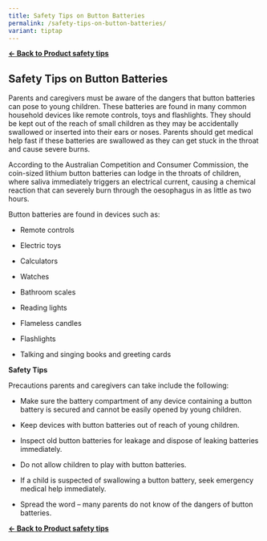 ```yaml
---
title: Safety Tips on Button Batteries
permalink: /safety-tips-on-button-batteries/
variant: tiptap
---
```

<p><strong><a href="https://www.consumerproductsafety.gov.sg/consumers/product-safety-tips/electronics-and-appliances/" rel="noopener noreferrer nofollow" target="_blank">← Back to Product safety tips</a></strong>
</p>
<h2>Safety Tips on Button Batteries</h2>
<p>Parents and caregivers must be aware of the dangers that button batteries
can pose to young children. These batteries are found in many common household
devices like remote controls, toys and flashlights. They should be kept
out of the reach of small children as they may be accidentally swallowed
or inserted into their ears or noses. Parents should get medical help fast
if these batteries are swallowed as they can get stuck in the throat and
cause severe burns.</p>
<p>According to the Australian Competition and Consumer Commission, the coin-sized
lithium button batteries can lodge in the throats of children, where saliva
immediately triggers an electrical current, causing a chemical reaction
that can severely burn through the oesophagus in as little as two hours.</p>
<p>Button batteries are found in devices such as:</p>
<ul data-tight="true" class="tight">
<li>
<p>Remote controls</p>
</li>
<li>
<p>Electric toys</p>
</li>
<li>
<p>Calculators</p>
</li>
<li>
<p>Watches</p>
</li>
<li>
<p>Bathroom scales</p>
</li>
<li>
<p>Reading lights</p>
</li>
<li>
<p>Flameless candles</p>
</li>
<li>
<p>Flashlights</p>
</li>
<li>
<p>Talking and singing books and greeting cards</p>
</li>
</ul>
<p><strong>Safety Tips</strong>
</p>
<p>Precautions parents and caregivers can take include the following:</p>
<ul data-tight="true" class="tight">
<li>
<p>Make sure the battery compartment of any device containing a button battery
is secured and cannot be easily opened by young children.</p>
</li>
<li>
<p>Keep devices with button batteries out of reach of young children.</p>
</li>
<li>
<p>Inspect old button batteries for leakage and dispose of leaking batteries
immediately.</p>
</li>
<li>
<p>Do not allow children to play with button batteries.</p>
</li>
<li>
<p>If a child is suspected of swallowing a button battery, seek emergency
medical help immediately.</p>
</li>
<li>
<p>Spread the word – many parents do not know of the dangers of button batteries.</p>
</li>
</ul>
<p><strong><a href="/consumers/product-safety-tips/electronics-and-appliances" rel="noopener noreferrer nofollow" target="_blank">← Back to Product safety tips</a></strong>
</p>